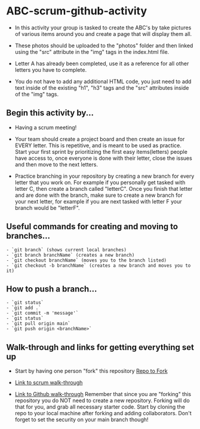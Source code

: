 # ABC-scrum-github-activity

- In this activity your group is tasked to create the ABC's by take pictures of various items around you and create a page that will display them all. 

- These photos should be uploaded to the "photos" folder and then linked using the "src" attribute in the "img" tags in the index.html file. 

- Letter A has already been completed, use it as a reference for all other letters you have to complete. 

- You do not have to add any additional HTML code, you just need to add text inside of the existing "h1", "h3" tags and the "src" attributes inside of the "img" tags. 

## Begin this activity by... ##
- Having a scrum meeting!

- Your team should create a project board and then create an issue for EVERY letter. This is repetitive, and is meant to be used as practice. Start your first sprint by prioritizing the first easy items(letters) people have access to, once everyone is done with their letter, close the issues and then move to the next letters.

- Practice branching in your repository by creating a new branch for every letter that you work on. For example if you personally get tasked with letter C, then create a branch called "letterC". Once you finish that letter and are done with the branch, make sure to create a new branch for your next letter, for example if you are next tasked with letter F your branch would be "letterF".

## Useful commands for creating and moving to branches...
    - `git branch` (shows current local branches)
    - `git branch branchName` (creates a new branch)
    - `git checkout branchName` (moves you to the branch listed)
    - `git checkout -b branchName` (creates a new branch and moves you to it)

## How to push a branch... 
    - `git status`
    - `git add .`
    - `git commit -m 'message'`
    - `git status`
    - `git pull origin main`
    - `git push origin <branchName>`

## Walk-through and links for getting everything set up ##
- Start by having one person "fork" this repository [Repo to Fork](https://github.com/reanderson89/ABC-scrum-github-activity)

- [Link to scrum walk-through](https://docs.google.com/document/d/1vmgCw0jRXkeVc6nimG8Qp0-GQ_DNu4Huj05krMAiM6c/edit?usp=sharing)

- [Link to Github walk-through](https://docs.google.com/document/d/1_zaihf2OYYfoiYimgpSnm9jJHyxSzfeO7WYbZVNJe64/edit?usp=sharing) Remember that since you are "forking" this repository you do NOT need to create a new repository. Forking will do that for you, and grab all necessary starter code. Start by cloning the repo to your local machine after forking and adding collaborators. Don't forget to set the security on your main branch though!

